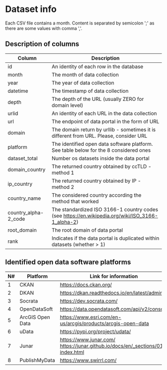 # Dataset info

Each CSV file contains a month. Content is separated by semicolon ';' as there are some values with comma ','.

## Description of columns

Column | Description
------ | -----------
id | An identity of each row in the database
month | The month of data collection
year | The year of data collection
datetime | The timestamp of data collection
depth | The depth of the URL (usually ZERO for domain level)
urlid | An identity of each URL in the data collection
url | The endpoint of data portal in the form of URL
domain | The domain return by urllib - sometimes it is different from URL. Please, consider URL 
platform | The identified open data software platform. See table below for the 8 considered ones
dataset_total | Number os datasets inside the data portal
domain_country | The returned country obtained by ccTLD - method 1
ip_country | The returned country obtained by IP - method 2
country_name | The considered country according the method that worked
country_alpha-2_code | The standardized ISO 3166-1 country codes (see https://en.wikipedia.org/wiki/ISO_3166-1_alpha-2)
root_domain | The root domain of data portal
rank | Indicates if the data portal is duplicated within datasets (whether > 1)

## Identified open data software platforms

N# | Platform | Link for information
-- | -------- | --------------------
1 | CKAN | https://docs.ckan.org/
2 | DKAN | https://dkan.readthedocs.io/en/latest/admin/
3 | Socrata | https://dev.socrata.com/
4 | OpenDataSoft | https://data.opendatasoft.com/api/v2/console
5 | ArcGIS Open Data | https://www.esri.com/en-us/arcgis/products/arcgis-open-data | https://akharris.github.io/arc-swag
6 | uData | https://pypi.org/project/udata/
7 | Junar | https://www.junar.com/ https://junar.github.io/docs/en/_sections/01-index.html
8 | PublishMyData | https://www.swirrl.com/

